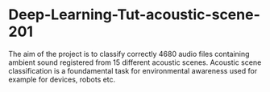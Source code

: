 # Deep-Learning-Tut-acoustic-scene-201
The aim of the project is to classify correctly 4680 audio files containing ambient sound registered from 15 different acoustic scenes. Acoustic scene classification is a foundamental task for environmental awareness used for example for devices, robots etc.

